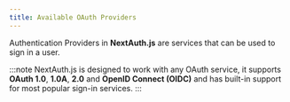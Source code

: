 ```yaml
---
title: Available OAuth Providers
---
```


Authentication Providers in **NextAuth.js** are services that can be used to sign in a user.

:::note
NextAuth.js is designed to work with any OAuth service, it supports **OAuth 1.0**, **1.0A**, **2.0** and **OpenID Connect (OIDC)** and has built-in support for most popular sign-in services.
:::
